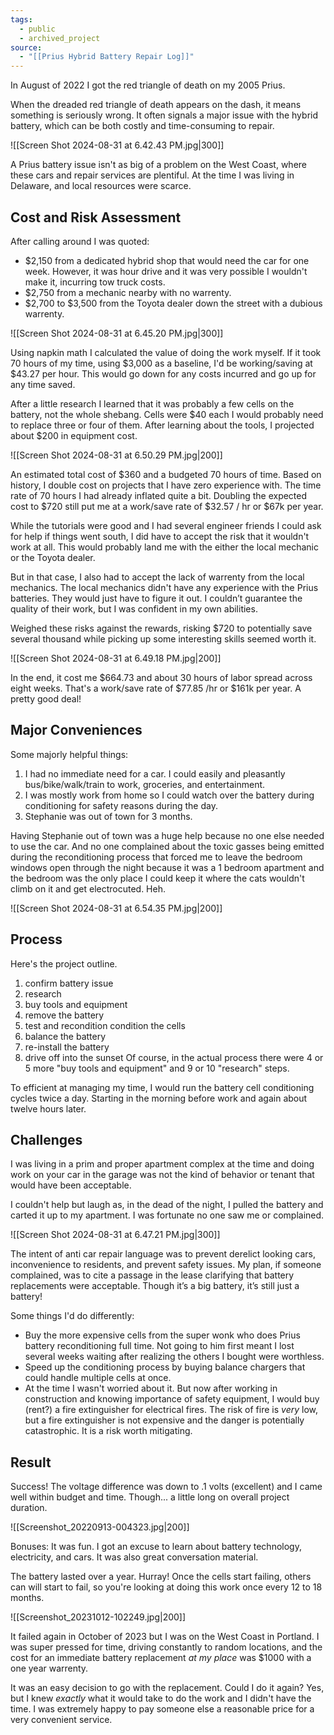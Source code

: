 ```yaml
---
tags:
  - public
  - archived_project
source:
  - "[[Prius Hybrid Battery Repair Log]]"
---
```

In August of 2022 I got the red triangle of death on my 2005 Prius.

When the dreaded red triangle of death appears on the dash, it means something is seriously wrong. It often signals a major issue with the hybrid battery, which can be both costly and time-consuming to repair.

![[Screen Shot 2024-08-31 at 6.42.43 PM.jpg|300]]

A Prius battery issue isn't as big of a problem on the West Coast, where these cars and repair services are plentiful. At the time I was living in Delaware, and local resources were scarce.
## Cost and Risk Assessment

After calling around I was quoted:
- $2,150 from a dedicated hybrid shop that would need the car for one week. However, it was hour drive and it was very possible I wouldn't make it, incurring tow truck costs.
- $2,750 from a mechanic nearby with no warrenty.
- $2,700 to $3,500 from the Toyota dealer down the street with a dubious warrenty.

![[Screen Shot 2024-08-31 at 6.45.20 PM.jpg|300]]

Using napkin math I calculated the value of doing the work myself. If it took 70 hours of my time, using $3,000 as a baseline, I'd be working/saving at $43.27 per hour. This would go down for any costs incurred and go up for any time saved.

After a little research I learned that it was probably a few cells on the battery, not the whole shebang. Cells were $40 each I would probably need to replace three or four of them. After learning about the tools, I projected about $200 in equipment cost.

![[Screen Shot 2024-08-31 at 6.50.29 PM.jpg|200]]

An estimated total cost of $360 and a budgeted 70 hours of time. Based on history, I double cost on projects that I have zero experience with. The time rate of 70 hours I had already inflated quite a bit. Doubling the expected cost to $720 still put me at a work/save rate of $32.57 / hr or $67k per year.

While the tutorials were good and I had several engineer friends I could ask for help if things went south, I did have to accept the risk that it wouldn't work at all. This would probably land me with the either the local mechanic or the Toyota dealer.

But in that case, I also had to accept the lack of warrenty from the local mechanics. The local mechanics didn't have any experience with the Prius batteries. They would just have to figure it out. I couldn’t guarantee the quality of their work, but I was confident in my own abilities.

Weighed these risks against the rewards, risking $720 to potentially save several thousand while picking up some interesting skills seemed worth it.

![[Screen Shot 2024-08-31 at 6.49.18 PM.jpg|200]]

In the end, it cost me $664.73 and about 30 hours of labor spread across eight weeks. That's a work/save rate of $77.85 /hr or $161k per year. A pretty good deal!
## Major Conveniences
Some majorly helpful things:
1. I had no immediate need for a car. I could easily and pleasantly bus/bike/walk/train to work, groceries, and entertainment.
2. I was mostly work from home so I could watch over the battery during conditioning for safety reasons during the day.
3. Stephanie was out of town for 3 months.

Having Stephanie out of town was a huge help because no one else needed to use the car. And no one complained about the toxic gasses being emitted during the reconditioning process that forced me to leave the bedroom windows open through the night because it was a 1 bedroom apartment and the bedroom was the only place I could keep it where the cats wouldn't climb on it and get electrocuted. Heh.

![[Screen Shot 2024-08-31 at 6.54.35 PM.jpg|200]]
## Process
Here's the project outline.
1. confirm battery issue
2. research
3. buy tools and equipment
4. remove the battery
5. test and recondition condition the cells
6. balance the battery
7. re-install the battery
8. drive off into the sunset
Of course, in the actual process there were 4 or 5 more "buy tools and equipment" and 9 or 10 "research" steps.

To efficient at managing my time, I would run the battery cell conditioning cycles twice a day. Starting in the morning before work and again about twelve hours later.
## Challenges
I was living in a prim and proper apartment complex at the time and doing work on your car in the garage was not the kind of behavior or tenant that would have been acceptable.

I couldn't help but laugh as, in the dead of the night, I pulled the battery and carted it up to my apartment. I was fortunate no one saw me or complained.

![[Screen Shot 2024-08-31 at 6.47.21 PM.jpg|300]]

The intent of anti car repair language was to prevent derelict looking cars, inconvenience to residents, and prevent safety issues. My plan, if someone complained, was to cite a passage in the lease clarifying that battery replacements were acceptable. Though it’s a big battery, it’s still just a battery!

Some things I'd do differently:
- Buy the more expensive cells from the super wonk who does Prius battery reconditioning full time. Not going to him first meant I lost several weeks waiting after realizing the others I bought were worthless.
- Speed up the conditioning process by buying balance chargers that could handle multiple cells at once.
- At the time I wasn't worried about it. But now after working in construction and knowing importance of safety equipment, I would buy (rent?) a fire extinguisher for electrical fires. The risk of fire is *very* low, but a fire extinguisher is not expensive and the danger is potentially catastrophic. It is a risk worth mitigating.
## Result
Success! The voltage difference was down to .1 volts (excellent) and I came well within budget and time. Though... a little long on overall project duration.

![[Screenshot_20220913-004323.jpg|200]]

Bonuses: It was fun. I got an excuse to learn about battery technology, electricity, and cars. It was also great conversation material.

The battery lasted over a year. Hurray! Once the cells start failing, others can will start to fail, so you're looking at doing this work once every 12 to 18 months.

![[Screenshot_20231012-102249.jpg|200]]

It failed again in October of 2023 but I was on the West Coast in Portland. I was super pressed for time, driving constantly to random locations, and the cost for an immediate battery replacement *at my place* was $1000 with a one year warrenty.

It was an easy decision to go with the replacement. Could I do it again? Yes, but I knew *exactly* what it would take to do the work and I didn't have the time. I was extremely happy to pay someone else a reasonable price for a very convenient service.